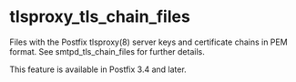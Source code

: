 # tlsproxy_tls_chain_files 

 Files with the Postfix tlsproxy(8) server keys and certificate
chains in PEM format. See smtpd_tls_chain_files for further details. 

 This feature is available in Postfix 3.4 and later. 


